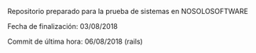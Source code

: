 Repositorio preparado para la prueba de sistemas en NOSOLOSOFTWARE

Fecha de finalización: 03/08/2018

Commit de última hora: 06/08/2018 (rails)
